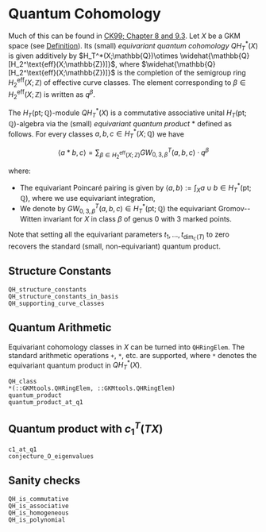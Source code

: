 # Quantum Cohomology

Much of this can be found in [CK99; Chapter 8 and 9.3](@cite).
Let $X$ be a GKM space (see [Definition](../GKM/GKM.md#Definition)).
Its (small) *equivariant quantum cohomology* $QH_T^*(X)$ is given additively by
$H_T^*(X;\mathbb{Q})\otimes \widehat{\mathbb{Q}[H_2^\text{eff}(X;\mathbb{Z})]}$, where $\widehat{\mathbb{Q}[H_2^\text{eff}(X;\mathbb{Z})]}$ is the completion
of the semigroup ring $H_2^\text{eff}(X;\mathbb{Z})$ of effective curve classes.
The element corresponding to $\beta\in H_2^\text{eff}(X;\mathbb{Z})$ is written as $q^\beta$.

The $H_T(\text{pt};\mathbb{Q})$-module $QH_T^*(X)$ is a commutative associative unital $H_T(\text{pt};\mathbb{Q})$-algebra via the (small) *equivariant quantum product* $\ast$ defined as follows.
For every classes $a,b,c\in H_T^*(X;\mathbb{Q})$ we have
```math
  \langle a \ast b, c \rangle = \sum_{\beta\in H_2^\text{eff}(X;\mathbb{Z})} GW^T_{0,3,\beta}(a,b,c) \cdot q^\beta
```
where:
 * The equivariant Poincaré pairing is given by $\langle a,b\rangle := \int_X a\cup b\in H_T^*(\text{pt};\mathbb{Q})$, where we use equivariant integration,
 * We denote by $GW^T_{0,3,\beta}(a,b,c)\in H_T^*(\text{pt};\mathbb{Q})$ the equivariant Gromov--Witten invariant for $X$ in class $\beta$ of genus $0$ with $3$ marked points.

Note that setting all the equivariant parameters $t_1,\dots,t_{\dim_\mathbb{C}(T)}$ to zero recovers the standard (small, non-equivariant) quantum product.

## Structure Constants

```@docs
QH_structure_constants
QH_structure_constants_in_basis
QH_supporting_curve_classes
```

## Quantum Arithmetic

Equivariant cohomology classes in $X$ can be turned into `QHRingElem`.
The standard arithmetic operations `+`, `*`, etc. are supported, where `*` denotes the equivariant quantum product in $QH_T^*(X)$.

```@docs
QH_class
*(::GKMtools.QHRingElem, ::GKMtools.QHRingElem)
quantum_product
quantum_product_at_q1
```

## Quantum product with $c_1^T(TX)$
```@docs
c1_at_q1
conjecture_O_eigenvalues
```

## Sanity checks

```@docs
QH_is_commutative
QH_is_associative
QH_is_homogeneous
QH_is_polynomial
```